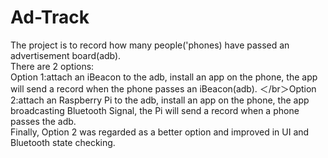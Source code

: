 # Ad-Track
The project is to record how many people('phones) have passed an advertisement board(adb).  
There are 2 options:  
Option 1:attach an iBeacon to the adb, install an app on the phone, the app will send a record when the phone passes an iBeacon(adb). 
＜/br＞Option 2:attach an Raspberry Pi to the adb, install an app on the phone, the app broadcasting Bluetooth Signal, the Pi will send a record when a phone passes the adb.  
Finally, Option 2 was regarded as a better option and improved in UI and Bluetooth state checking.
